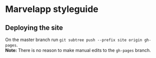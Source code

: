 # Marvelapp styleguide


## Deploying the site

On the master branch run `git subtree push --prefix site origin gh-pages`.  
**Note:** There is no reason to make manual edits to the `gh-pages` branch.
